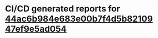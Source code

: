 # CI/CD generated reports for [44ac6b984e683e00b7f4d5b8210947ef9e5ad054](https://github.com/hydephp/develop/commit/44ac6b984e683e00b7f4d5b8210947ef9e5ad054)
